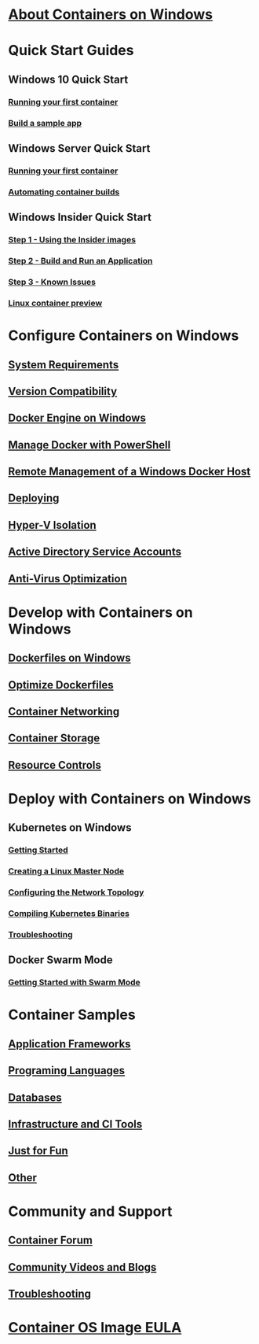 # [About Containers on Windows](about/index.md)

# Quick Start Guides
## Windows 10 Quick Start
### [Running your first container](quick-start/quick-start-windows-10.md)
### [Build a sample app](quick-start/building-sample-app.md)
## Windows Server Quick Start
### [Running your first container](quick-start/quick-start-windows-server.md)
### [Automating container builds](quick-start/quick-start-images.md)
## Windows Insider Quick Start
### [Step 1 - Using the Insider images](quick-start/Using-Insider-Container-Images.md)
### [Step 2 - Build and Run an Application](quick-start/Nano-RS3-.NET-Core-and-PS.md)
### [Step 3 - Known Issues](quick-start/Insider-Known-Issues.md)
### [Linux container preview](deploy-containers/linux-containers.md)

# Configure Containers on Windows
## [System Requirements](deploy-containers/system-requirements.md)
## [Version Compatibility](deploy-containers/version-compatibility.md)
## [Docker Engine on Windows](docker/configure_docker_daemon.md)
## [Manage Docker with PowerShell](https://github.com/Microsoft/Docker-PowerShell)
## [Remote Management of a Windows Docker Host](management/manage_remotehost.md)
## [Deploying](deploy-containers/deploy-containers-on-server.md)
## [Hyper-V Isolation](manage-containers/hyperv-container.md)
## [Active Directory Service Accounts](manage-containers/manage-serviceaccounts.md)
## [Anti-Virus Optimization](https://msdn.microsoft.com/en-us/windows/hardware/drivers/ifs/anti-virus-optimization-for-windows-containers)

# Develop with Containers on Windows
## [Dockerfiles on Windows](manage-docker/manage-windows-dockerfile.md)
## [Optimize Dockerfiles](manage-docker/optimize-windows-dockerfile.md)
## [Container Networking](manage-containers/container-networking.md)
## [Container Storage](manage-containers/container-storage.md)
## [Resource Controls](manage-containers/resource-controls.md)

# Deploy with Containers on Windows
## Kubernetes on Windows 
### [Getting Started](kubernetes/getting-started-kubernetes-windows.md)
### [Creating a Linux Master Node](kubernetes/creating-a-linux-master.md)
### [Configuring the Network Topology](kubernetes/configuring-host-gateway-mode.md)
### [Compiling Kubernetes Binaries](kubernetes/compiling-kubernetes-binaries.md)
### [Troubleshooting](kubernetes/common-problems.md)
## Docker Swarm Mode 
### [Getting Started with Swarm Mode](manage-containers/swarm-mode.md)

# Container Samples
## [Application Frameworks](samples.md#Application-Frameworks)
## [Programing Languages](samples.md#Programing-Languages)
## [Databases](samples.md#Databases)
## [Infrastructure and CI Tools](samples.md#Infrastructure-and-CI-Tools)
## [Just for Fun](samples.md#Just-for-Fun)
## [Other](samples.md#Other)

# Community and Support
## [Container Forum](https://social.msdn.microsoft.com/Forums/en-US/home?forum=windowscontainers)
## [Community Videos and Blogs](communitylinks.md)
## [Troubleshooting](troubleshooting.md)

# [Container OS Image EULA](Images_EULA.md)
